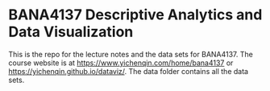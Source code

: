 # BANA4137 Descriptive Analytics and Data Visualization

This is the repo for the lecture notes and the data sets for BANA4137. 
The course website is at https://www.yichenqin.com/home/bana4137 or https://yichenqin.github.io/dataviz/.
The data folder contains all the data sets.

